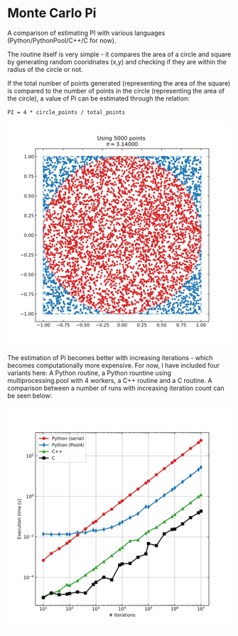 # Monte Carlo Pi
A comparison of estimating PI with various languages (Python/PythonPool/C++/C for now).

The routine itself is very simple - it compares the area of a circle and square by generating random cooridnates (x,y) and checking if they are within the radius of the circle or not.

If the total number of points generated (representing the area of the square) is compared to the number of points in the circle (representing the area of the circle), a value of Pi can be estimated through the relation:
```
PI = 4 * circle_points / total_points
```
![Idea of Monte Carlo Pi](plots/MonteCarlo_PI_concept.svg)

The estimation of Pi becomes better with increasing iterations - which becomes computationally more expensive. For now, I have included four variants here: A Python routine, a Python rountine using multiprocessing.pool with 4 workers, a C++ routine and a C routine. A comparison between a number of runs with increasing iteration count can be seen below:

![Run Time Comparison](plots/ExecComp.svg)
